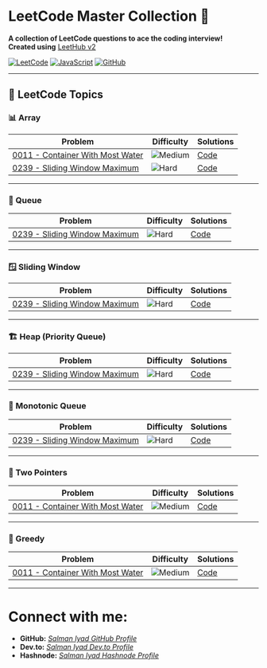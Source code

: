 # LeetCode Master Collection 🚀  
**A collection of LeetCode questions to ace the coding interview!**  
**Created using** [LeetHub v2](https://github.com/arunbhardwaj/LeetHub-2.0)

[![LeetCode](https://img.shields.io/badge/LeetCode-Interview%20Prep-brightgreen?style=for-the-badge&logo=leetcode&logoColor=white)](https://leetcode.com/salmaniyad) [![JavaScript](https://img.shields.io/badge/-JavaScript-black?style=for-the-badge&logo=javascript&logoColor=yellow)](https://github.com/salmaniyad) [![GitHub](https://img.shields.io/badge/-GitHub-grey?style=for-the-badge&logo=github&logoColor=white)](https://github.com/salmaniyad)

---

## 🚀 LeetCode Topics  

### 📊 Array  
| Problem | Difficulty | Solutions |
| ------- | ---------- | --------- |
| [0011 - Container With Most Water](https://github.com/SalmanIyad/LeetCode-JavaScript-Solutions/tree/master/0011-container-with-most-water) | ![Medium](https://img.shields.io/badge/Medium-yellow?style=flat-square) | [Code](https://github.com/SalmanIyad/LeetCode-JavaScript-Solutions/tree/master/0011-container-with-most-water) |
| [0239 - Sliding Window Maximum](https://github.com/SalmanIyad/LeetCode-JavaScript-Solutions/tree/master/0239-sliding-window-maximum) | ![Hard](https://img.shields.io/badge/Hard-red?style=flat-square) | [Code](https://github.com/SalmanIyad/LeetCode-JavaScript-Solutions/tree/master/0239-sliding-window-maximum) |

---

### 🚦 Queue  
| Problem | Difficulty | Solutions |
| ------- | ---------- | --------- |
| [0239 - Sliding Window Maximum](https://github.com/SalmanIyad/LeetCode-JavaScript-Solutions/tree/master/0239-sliding-window-maximum) | ![Hard](https://img.shields.io/badge/Hard-red?style=flat-square) | [Code](https://github.com/SalmanIyad/LeetCode-JavaScript-Solutions/tree/master/0239-sliding-window-maximum) |

---

### 🪟 Sliding Window  
| Problem | Difficulty | Solutions |
| ------- | ---------- | --------- |
| [0239 - Sliding Window Maximum](https://github.com/SalmanIyad/LeetCode-JavaScript-Solutions/tree/master/0239-sliding-window-maximum) | ![Hard](https://img.shields.io/badge/Hard-red?style=flat-square) | [Code](https://github.com/SalmanIyad/LeetCode-JavaScript-Solutions/tree/master/0239-sliding-window-maximum) |

---

### 🏗 Heap (Priority Queue)  
| Problem | Difficulty | Solutions |
| ------- | ---------- | --------- |
| [0239 - Sliding Window Maximum](https://github.com/SalmanIyad/LeetCode-JavaScript-Solutions/tree/master/0239-sliding-window-maximum) | ![Hard](https://img.shields.io/badge/Hard-red?style=flat-square) | [Code](https://github.com/SalmanIyad/LeetCode-JavaScript-Solutions/tree/master/0239-sliding-window-maximum) |

---

### 📐 Monotonic Queue  
| Problem | Difficulty | Solutions |
| ------- | ---------- | --------- |
| [0239 - Sliding Window Maximum](https://github.com/SalmanIyad/LeetCode-JavaScript-Solutions/tree/master/0239-sliding-window-maximum) | ![Hard](https://img.shields.io/badge/Hard-red?style=flat-square) | [Code](https://github.com/SalmanIyad/LeetCode-JavaScript-Solutions/tree/master/0239-sliding-window-maximum) |

---

### 🔀 Two Pointers  
| Problem | Difficulty | Solutions |
| ------- | ---------- | --------- |
| [0011 - Container With Most Water](https://github.com/SalmanIyad/LeetCode-JavaScript-Solutions/tree/master/0011-container-with-most-water) | ![Medium](https://img.shields.io/badge/Medium-yellow?style=flat-square) | [Code](https://github.com/SalmanIyad/LeetCode-JavaScript-Solutions/tree/master/0011-container-with-most-water) |

---

### 🧠 Greedy  
| Problem | Difficulty | Solutions |
| ------- | ---------- | --------- |
| [0011 - Container With Most Water](https://github.com/SalmanIyad/LeetCode-JavaScript-Solutions/tree/master/0011-container-with-most-water) | ![Medium](https://img.shields.io/badge/Medium-yellow?style=flat-square) | [Code](https://github.com/SalmanIyad/LeetCode-JavaScript-Solutions/tree/master/0011-container-with-most-water) |

---

# Connect with me:

- **GitHub:** [*Salman Iyad GitHub Profile*](https://github.com/salmaniyad)  
- **Dev.to:** [*Salman Iyad Dev.to Profile*](https://dev.to/salmaniyad)  
- **Hashnode:** [*Salman Iyad Hashnode Profile*](https://hashnode.com/@salmaniyad)  
